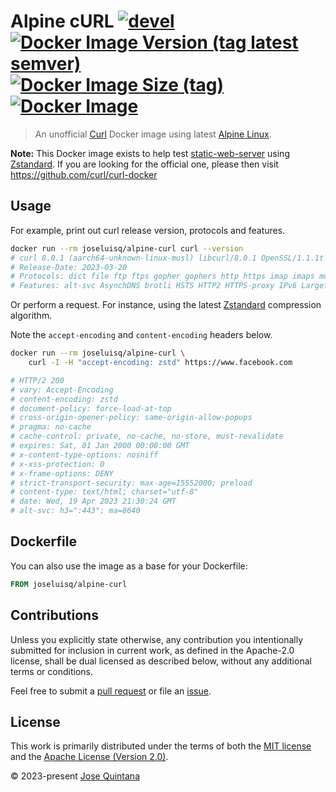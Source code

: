 # Alpine cURL [![devel](https://github.com/joseluisq/alpine-curl/actions/workflows/devel.yml/badge.svg)](https://github.com/joseluisq/alpine-curl/actions/workflows/devel.yml) [![Docker Image Version (tag latest semver)](https://img.shields.io/docker/v/joseluisq/alpine-curl/latest)](https://hub.docker.com/r/joseluisq/alpine-curl/) [![Docker Image Size (tag)](https://img.shields.io/docker/image-size/joseluisq/alpine-curl/latest)](https://hub.docker.com/r/joseluisq/alpine-curl/tags) [![Docker Image](https://img.shields.io/docker/pulls/joseluisq/alpine-curl.svg)](https://hub.docker.com/r/joseluisq/alpine-curl/)

> An unofficial [Curl](https://github.com/curl/curl) Docker image using latest [Alpine Linux](https://www.alpinelinux.org/).
>

**Note:** This Docker image exists to help test [static-web-server](https://github.com/static-web-server/static-web-server) using [Zstandard](http://facebook.github.io/zstd/). If you are looking for the official one, please then visit https://github.com/curl/curl-docker

## Usage

For example, print out curl release version, protocols and features.

```sh
docker run --rm joseluisq/alpine-curl curl --version
# curl 8.0.1 (aarch64-unknown-linux-musl) libcurl/8.0.1 OpenSSL/1.1.1t zlib/1.2.12 brotli/1.0.9 zstd/1.5.2 libssh2/1.10.0 nghttp2/1.47.0
# Release-Date: 2023-03-20
# Protocols: dict file ftp ftps gopher gophers http https imap imaps mqtt pop3 pop3s rtsp scp sftp smb smbs smtp smtps telnet tftp
# Features: alt-svc AsynchDNS brotli HSTS HTTP2 HTTPS-proxy IPv6 Largefile libz NTLM NTLM_WB SSL threadsafe TLS-SRP UnixSockets zstd
```

Or perform a request. For instance, using the latest [Zstandard](http://facebook.github.io/zstd/) compression algorithm.

Note the `accept-encoding` and `content-encoding` headers below.

```sh
docker run --rm joseluisq/alpine-curl \
    curl -I -H "accept-encoding: zstd" https://www.facebook.com

# HTTP/2 200
# vary: Accept-Encoding
# content-encoding: zstd
# document-policy: force-load-at-top
# cross-origin-opener-policy: same-origin-allow-popups
# pragma: no-cache
# cache-control: private, no-cache, no-store, must-revalidate
# expires: Sat, 01 Jan 2000 00:00:00 GMT
# x-content-type-options: nosniff
# x-xss-protection: 0
# x-frame-options: DENY
# strict-transport-security: max-age=15552000; preload
# content-type: text/html; charset="utf-8"
# date: Wed, 19 Apr 2023 21:30:24 GMT
# alt-svc: h3=":443"; ma=8640
```

## Dockerfile

You can also use the image as a base for your Dockerfile:

```Dockerfile
FROM joseluisq/alpine-curl
```

## Contributions

Unless you explicitly state otherwise, any contribution you intentionally submitted for inclusion in current work, as defined in the Apache-2.0 license, shall be dual licensed as described below, without any additional terms or conditions.

Feel free to submit a [pull request](https://github.com/joseluisq/alpine-curl/pulls) or file an [issue](https://github.com/joseluisq/alpine-curl/issues).

## License

This work is primarily distributed under the terms of both the [MIT license](LICENSE-MIT) and the [Apache License (Version 2.0)](LICENSE-APACHE).

© 2023-present [Jose Quintana](https://joseluisq.net)
